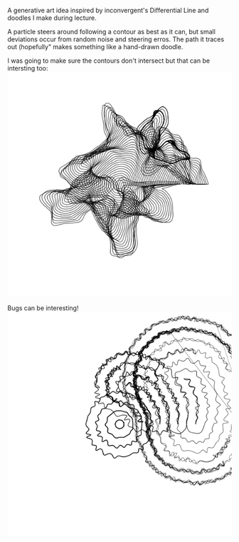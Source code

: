 A generative art idea inspired by inconvergent's Differential Line and doodles I make during lecture.

A particle steers around following a contour as best as it can, but small deviations occur from random noise and steering erros. The path it traces out (hopefully" makes something like a hand-drawn doodle.

I was going to make sure the contours don't intersect but that can be intersting too:
![intersections](example/nice.png)

Bugs can be interesting!
![its a feature!](example/bug.png)